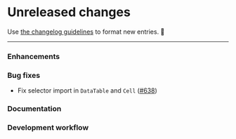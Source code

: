 # Unreleased changes

Use [the changelog guidelines](https://git.io/polaris-changelog-guidelines) to format new entries. 💜

---

### Enhancements

### Bug fixes

- Fix selector import in `DataTable` and `Cell` ([#638](https://github.com/Shopify/polaris-react/pull/638))

### Documentation

### Development workflow

